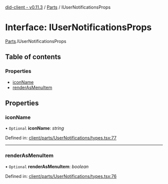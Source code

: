 [did-client - v0.11.3](../README.md) / [Parts](../modules/parts.md) / IUserNotificationsProps

# Interface: IUserNotificationsProps

[Parts](../modules/parts.md).IUserNotificationsProps

## Table of contents

### Properties

- [iconName](parts.iusernotificationsprops.md#iconname)
- [renderAsMenuItem](parts.iusernotificationsprops.md#renderasmenuitem)

## Properties

### iconName

• `Optional` **iconName**: *string*

Defined in: [client/parts/UserNotifications/types.tsx:77](https://github.com/Puzzlepart/did/blob/dev/client/parts/UserNotifications/types.tsx#L77)

___

### renderAsMenuItem

• `Optional` **renderAsMenuItem**: *boolean*

Defined in: [client/parts/UserNotifications/types.tsx:76](https://github.com/Puzzlepart/did/blob/dev/client/parts/UserNotifications/types.tsx#L76)
